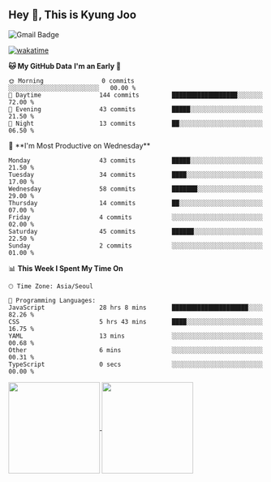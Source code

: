 ## Hey 👋, This is Kyung Joo

![Gmail Badge](https://img.shields.io/badge/Gmail-d14836?style=flat-square&logo=Gmail&logoColor=white&link=mailto:joou3982@gmail.com)

[![wakatime](https://wakatime.com/badge/user/018d1ca9-f45f-41c7-8716-a5f010f313d0.svg)](https://wakatime.com/@018d1ca9-f45f-41c7-8716-a5f010f313d0)



<!--START_SECTION:waka-->
**🐱 My GitHub Data** 
<a>
**I'm an Early 🐤** 

```text
🌞 Morning                0 commits           ░░░░░░░░░░░░░░░░░░░░░░░░░   00.00 % 
🌆 Daytime                144 commits         ██████████████████░░░░░░░   72.00 % 
🌃 Evening                43 commits          █████░░░░░░░░░░░░░░░░░░░░   21.50 % 
🌙 Night                  13 commits          ██░░░░░░░░░░░░░░░░░░░░░░░   06.50 % 
```
</a>

<a>
  📅 **I'm Most Productive on Wednesday** 

```text
Monday                   43 commits          █████░░░░░░░░░░░░░░░░░░░░   21.50 % 
Tuesday                  34 commits          ████░░░░░░░░░░░░░░░░░░░░░   17.00 % 
Wednesday                58 commits          ███████░░░░░░░░░░░░░░░░░░   29.00 % 
Thursday                 14 commits          ██░░░░░░░░░░░░░░░░░░░░░░░   07.00 % 
Friday                   4 commits           ░░░░░░░░░░░░░░░░░░░░░░░░░   02.00 % 
Saturday                 45 commits          ██████░░░░░░░░░░░░░░░░░░░   22.50 % 
Sunday                   2 commits           ░░░░░░░░░░░░░░░░░░░░░░░░░   01.00 % 
```
</a>



📊 **This Week I Spent My Time On** 

```text
🕑︎ Time Zone: Asia/Seoul

💬 Programming Languages: 
JavaScript               28 hrs 8 mins       █████████████████████░░░░   82.26 % 
CSS                      5 hrs 43 mins       ████░░░░░░░░░░░░░░░░░░░░░   16.75 % 
YAML                     13 mins             ░░░░░░░░░░░░░░░░░░░░░░░░░   00.68 % 
Other                    6 mins              ░░░░░░░░░░░░░░░░░░░░░░░░░   00.31 % 
TypeScript               0 secs              ░░░░░░░░░░░░░░░░░░░░░░░░░   00.00 % 

```
<!--END_SECTION:waka-->

<a href="https://github.com/kzoou2/github-readme-stats">
  <img height=180 align="center" src="https://github-readme-stats.vercel.app/api?username=kzoou2&show_icons=true&theme=ayu-mirage" />
</a>
<a href="https://github.com/anuraghazra/convoychat">
  <img height=180 align="center" src="https://github-readme-stats.vercel.app/api/top-langs?username=kzoou2&layout=compact&langs_count=8&card_width=320&theme=ayu-mirage" />
</a>


